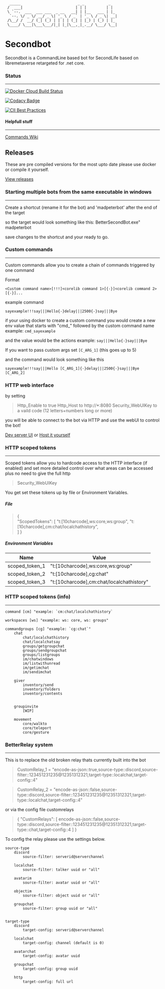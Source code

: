 
```
  _____                          _ _           _
 /  ___|                        | | |         | |
 \ `--.  ___  ___ ___  _ __   __| | |__   ___ | |_
  `--. \/ _ \/ __/ _ \| '_ \ / _` | '_ \ / _ \| __|
 /\__/ /  __/ (_| (_) | | | | (_| | |_) | (_) | |_
 \____/ \___|\___\___/|_| |_|\__,_|_.__/ \___/ \__|
```
# Secondbot
Secondbot is a CommandLine based bot for SecondLife based on libremetaverse retargeted for .net core.

### Status
---
[![Docker Cloud Build Status](https://img.shields.io/docker/cloud/build/madpeter/secondbot?style=flat-square)](https://hub.docker.com/r/madpeter/secondbot)

[![Codacy Badge](https://api.codacy.com/project/badge/Grade/1945bad2070d4421adc9c6266dadb237)](https://www.codacy.com/manual/madpeter/SecondBot?utm_source=github.com&amp;utm_medium=referral&amp;utm_content=Madpeterz/SecondBot&amp;utm_campaign=Badge_Grade)

[![CII Best Practices](https://bestpractices.coreinfrastructure.org/projects/3765/badge)](https://bestpractices.coreinfrastructure.org/projects/3765)

#### Helpfull stuff
---
[Commands Wiki](https://wiki.magicmadpeter.xyz/)

## Releases
These are pre compiled versions for the most upto date please use docker or compile it yourself.

[View releases](https://github.com/Madpeterz/SecondBot/releases)
 
 
### Starting multiple bots from the same executable in windows
---
Create a shortcut (rename it for the bot) and 'madpeterbot' after the end of the target

so the target would look something like this: BetterSecondBot.exe" madpeterbot

save changes to the shortcut and your ready to go.


### Custom commands
---
Custom commands allow you to create a chain of commands triggered by one command

Format

    <Custom command name>[!!!]<corelib command 1>[{-}]<corelib command 2>[{-}]...

example command

    sayexample!!!say|||Hello{-}delay|||2500{-}say|||Bye


if your using docker to create a custom command
you would create a new env value that starts with "cmd_" followed by the custom command name
example: `cmd_sayexample`

and the value would be the actions
example: `say|||Hello{-}say|||Bye`

If you want to pass custom args
set `[C_ARG_1]` (this goes up to 5)

and the command would look something like this

    sayexample!!!say|||Hello [C_ARG_1]{-}delay|||2500{-}say|||Bye [C_ARG_2]

### HTTP web interface

by setting

> Http_Enable to true
> Http_Host to http://*:8080
> Security_WebUIKey to a vaild code (12 letters+numbers long or more)

you will be able to connect to the bot via HTTP and use the webUI
to control the bot!

[Dev server UI](http://webui.magicmadpeter.xyz/)
or 
[Host it yourself](https://github.com/Madpeterz/secondbot_web_folders)

###  HTTP scoped tokens
---
Scoped tokens allow you to hardcode access to the HTTP interface (if enabled)
and set more detailed control over what areas can be accessed
plus no need to give the full http 

> Security_WebUIKey 

You get set these tokens up by file or Environment Variables.
##### File

> {   
> "ScopedTokens": [
>     "t:[10charcode],ws:core,ws:group",
>     "t:[10charcode],cm:chat/localchathistory",   
>     ]
>   }


##### Environment Variables
|Name  |  Value|
|--|--|
| scoped_token_1 |  "t:[10charcode],ws:core,ws:group" |
| scoped_token_2 |  "t:[10charcode],cg:chat" |
| scoped_token_3 |  "t:[10charcode],cm:chat/localchathistory" |


###  HTTP scoped tokens (info)
---

    command [cm] "example: `cm:chat/localchathistory`
    
    workspaces [ws] "example: ws: core, ws: groups"
    
    commandgroups [cg] "example: `cg:chat`"
    	chat
    		chat/localchathistory
    		chat/localchatsay
    		groups/getgroupchat	
    		groups/sendgroupchat
    		groups/listgroups
    		im/chatwindows
    		im/listwithunread
    		im/getimchat
    		im/sendimchat
    
    	giver
    		inventory/send
    		inventory/folders
    		inventory/contents
    
    
    	groupinvite
    		[WIP]
    
    	movement
    		core/walkto
    		core/teleport
    		core/gesture



###  BetterRelay system
---
This is to replace the old broken relay thats currently built into the bot


> CustomRelay_1 = "encode-as-json::true,source-type::discord,source-filter::123451231235@12351312321,target-type::localchat,target-config::4"

> CustomRelay_2 = "encode-as-json::false,source-type::discord,source-filter::123451231235@12351312321,target-type::localchat,target-config::4"

or via the config file
customrelays

>{
>"CustomRelays": [
>	encode-as-json::false,source-type::discord,source-filter::123451231235@12351312321,target-type::chat,target-config::4
>]
}

To config the relay please use the settings below.


    source-type
	    discord
		    source-filter: serverid@serverchannel
	
	    localchat
		    source-filter: talker uuid or "all"

	    avatarim
		    source-filter: avatar uuid or "all"

	    objectim
		    source-filter: object uuid or "all"

	    groupchat
		    source-filter: group uuid or "all"


    target-type
	    discord
		    target-config: serverid@serverchannel
	
	    localchat
		    target-config: channel (default is 0)

	    avatarchat
		    target-config: avatar uuid

	    groupchat
		    target-config: group uuid

        http
            target-config: full url